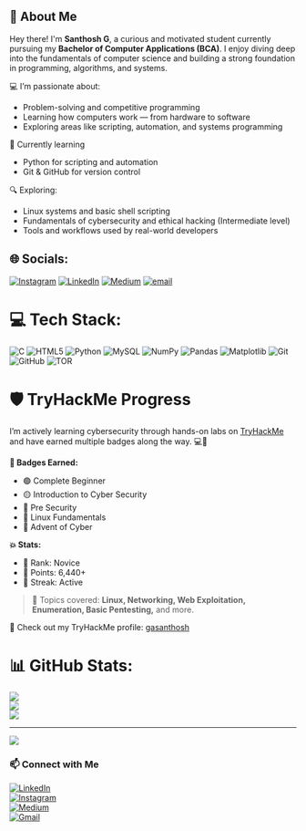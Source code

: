 ## 👋 About Me

Hey there! I'm **Santhosh G**, a curious and motivated student currently pursuing my **Bachelor of Computer Applications (BCA)**. I enjoy diving deep into the fundamentals of computer science and building a strong foundation in programming, algorithms, and systems.

💻 I’m passionate about:
- Problem-solving and competitive programming  
- Learning how computers work — from hardware to software  
- Exploring areas like scripting, automation, and systems programming

🌱 Currently learning
- Python for scripting and automation
- Git & GitHub for version control

🔍 Exploring:
- Linux systems and basic shell scripting  
- Fundamentals of cybersecurity and ethical hacking (Intermediate level)  
- Tools and workflows used by real-world developers



## 🌐 Socials:
[![Instagram](https://img.shields.io/badge/Instagram-%23E4405F.svg?logo=Instagram&logoColor=white)](https://instagram.com/prince_r___) [![LinkedIn](https://img.shields.io/badge/LinkedIn-%230077B5.svg?logo=linkedin&logoColor=white)](https://www.linkedin.com/in/santhoshga) [![Medium](https://img.shields.io/badge/Medium-12100E?logo=medium&logoColor=white)](https://medium.com/@https://medium.com/@prince_r_) [![email](https://img.shields.io/badge/Email-D14836?logo=gmail&logoColor=white)](mailto:gasanthosh261@gmail.com) 

# 💻 Tech Stack:
![C](https://img.shields.io/badge/c-%2300599C.svg?style=flat&logo=c&logoColor=white) ![HTML5](https://img.shields.io/badge/html5-%23E34F26.svg?style=flat&logo=html5&logoColor=white) ![Python](https://img.shields.io/badge/python-3670A0?style=flat&logo=python&logoColor=ffdd54) ![MySQL](https://img.shields.io/badge/mysql-4479A1.svg?style=flat&logo=mysql&logoColor=white) ![NumPy](https://img.shields.io/badge/numpy-%23013243.svg?style=flat&logo=numpy&logoColor=white) ![Pandas](https://img.shields.io/badge/pandas-%23150458.svg?style=flat&logo=pandas&logoColor=white) ![Matplotlib](https://img.shields.io/badge/Matplotlib-%23ffffff.svg?style=flat&logo=Matplotlib&logoColor=black) ![Git](https://img.shields.io/badge/git-%23F05033.svg?style=flat&logo=git&logoColor=white) ![GitHub](https://img.shields.io/badge/github-%23121011.svg?style=flat&logo=github&logoColor=white) ![TOR](https://img.shields.io/badge/tor-%237E4798.svg?style=flat&logo=tor-project&logoColor=white)

# 🛡️ TryHackMe Progress



I’m actively learning cybersecurity through hands-on labs on [TryHackMe](https://tryhackme.com/p/gasanthosh) and have earned multiple badges along the way. 💻🔐

**🔐 Badges Earned:**
- 🟢 Complete Beginner
- 🟡 Introduction to Cyber Security
- 🔵 Pre Security
- 🔴 Linux Fundamentals
- 🧊 Advent of Cyber

**💥 Stats:**
- 🔸 Rank: Novice
- 🔸 Points: 6,440+
- 🔸 Streak: Active

> 🧠 Topics covered: **Linux, Networking, Web Exploitation, Enumeration, Basic Pentesting,** and more.

🚀 Check out my TryHackMe profile: [gasanthosh](https://tryhackme.com/p/gasanthosh)




# 📊 GitHub Stats:
![](https://github-readme-stats.vercel.app/api?username=gasanthosh&theme=blueberry&hide_border=false&include_all_commits=false&count_private=false)<br/>
![](https://nirzak-streak-stats.vercel.app/?user=gasanthosh&theme=blueberry&hide_border=false)<br/>
![](https://github-readme-stats.vercel.app/api/top-langs/?username=gasanthosh&theme=blueberry&hide_border=false&include_all_commits=false&count_private=false&layout=compact)

---
[![](https://visitcount.itsvg.in/api?id=gasanthosh&icon=0&color=0)](https://visitcount.itsvg.in)


### 📫 Connect with Me

[![LinkedIn](https://img.shields.io/badge/LinkedIn-blue?logo=linkedin&style=for-the-badge)](https://linkedin.com/in/santhoshga)  
[![Instagram](https://img.shields.io/badge/Instagram-E4405F?logo=instagram&logoColor=white&style=for-the-badge)](https://instagram.com/prince_r___)  
[![Medium](https://img.shields.io/badge/Medium-black?logo=medium&style=for-the-badge)](https://medium.com/@prince_r_)  
[![Gmail](https://img.shields.io/badge/Gmail-D14836?logo=gmail&logoColor=white&style=for-the-badge)](mailto:gasanthosh261@gmail.com)

  
